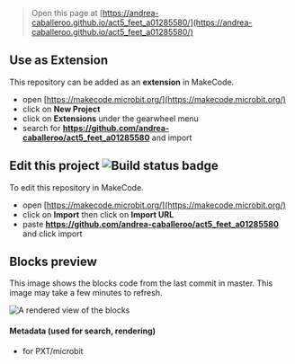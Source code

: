 
> Open this page at [https://andrea-caballeroo.github.io/act5_feet_a01285580/](https://andrea-caballeroo.github.io/act5_feet_a01285580/)

## Use as Extension

This repository can be added as an **extension** in MakeCode.

* open [https://makecode.microbit.org/](https://makecode.microbit.org/)
* click on **New Project**
* click on **Extensions** under the gearwheel menu
* search for **https://github.com/andrea-caballeroo/act5_feet_a01285580** and import

## Edit this project ![Build status badge](https://github.com/andrea-caballeroo/act5_feet_a01285580/workflows/MakeCode/badge.svg)

To edit this repository in MakeCode.

* open [https://makecode.microbit.org/](https://makecode.microbit.org/)
* click on **Import** then click on **Import URL**
* paste **https://github.com/andrea-caballeroo/act5_feet_a01285580** and click import

## Blocks preview

This image shows the blocks code from the last commit in master.
This image may take a few minutes to refresh.

![A rendered view of the blocks](https://github.com/andrea-caballeroo/act5_feet_a01285580/raw/master/.github/makecode/blocks.png)

#### Metadata (used for search, rendering)

* for PXT/microbit
<script src="https://makecode.com/gh-pages-embed.js"></script><script>makeCodeRender("{{ site.makecode.home_url }}", "{{ site.github.owner_name }}/{{ site.github.repository_name }}");</script>

